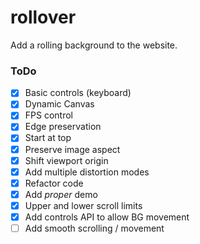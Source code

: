 # rollover

Add a rolling background to the website.

### ToDo

- [x] Basic controls (keyboard)
- [x] Dynamic Canvas
- [x] FPS control
- [x] Edge preservation
- [x] Start at top
- [x] Preserve image aspect
- [x] Shift viewport origin
- [x] Add multiple distortion modes
- [x] Refactor code
- [x] Add *proper* demo
- [x] Upper and lower scroll limits
- [x] Add controls API to allow BG movement
- [ ] Add smooth scrolling / movement
